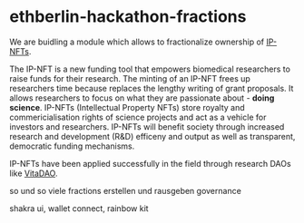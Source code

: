# ethberlin-hackathon-fractions

We are buidling a module which allows to fractionalize ownership of [IP-NFTs](https://github.com/IP-NFT?view_as=public).

The IP-NFT is a new funding tool that empowers biomedical researchers to raise funds for their research. The minting of an IP-NFT frees up researchers time because replaces the lengthy writing of grant proposals. It allows researchers to focus on what they are passionate about - **doing science**. IP-NFTs (Intellectual Property NFTs) store royalty and commericialisation rights of science projects and act as a vehicle for investors and researchers. IP-NFTs will benefit society through increased research and development (R&D) efficeny and output as well as transparent, democratic funding mechanisms.

IP-NFTs have been applied successfully in the field through research DAOs like [VitaDAO](https://www.vitadao.com/). 


so und so viele fractions erstellen und rausgeben
governance


shakra ui, wallet connect, rainbow kit
